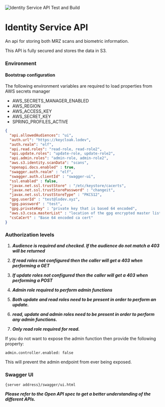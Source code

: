 ![Identity Service API Test and Build](https://github.com/DigitalPatterns/identity-service-api/workflows/Identity%20Service%20API%20Test%20and%20Build/badge.svg)

# Identity Service API

An api for storing both MRZ scans and biometric information.

This API is fully secured and stores the data in S3.

### Environment

#### Bootstrap configuration

The following environment variables are required to load properties from AWS secrets manager

* AWS_SECRETS_MANAGER_ENABLED
* AWS_REGION
* AWS_ACCESS_KEY
* AWS_SECRET_KEY
* SPRING_PROFILES_ACTIVE

```json
{
  "api.allowedAudiences": "ui",
  "auth.url": "https://keycloak.lodev",
  "auth.realm": "elf",
  "api.read.roles": "read-role, read-role2",
  "api.update.roles": "update-role, update-role2",
  "api.admin.roles": "admin-role, admin-role2",
  "aws.s3.identity.scanData": "scans",
  "openapi.docs.enabled" : true,
  "swagger.auth.realm" : "elf",
  "swagger.auth.clientId" : "swagger-ui",
  "ssl.enabled" : false,
  "javax.net.ssl.trustStore" : "/etc/keystore/cacerts",
  "javax.net.ssl.trustStorePassword" : "changeit",
  "javax.net.ssl.trustStoreType" : "PKCS12",
  "gpg.userId" : "test@lodev.xyz",
  "gpg.password" : "test",
  "gpg.privateKey" : "private key that is based 64 encoded",
  "aws.s3.csca.masterList" : "location of the gpg encrypted master list in S3",
  "csCaCert" : "Base 64 encoded ca cert"
}
```

### Authorization levels

1. ***Audience is required and checked. If the audience do not match a 403 will be returned***

2. ***If read roles not configured then the caller will get a 403 when performing a GET***

3. ***If update roles not configured then the caller will get a 403 when performing a POST***

4. ***Admin role required to perform admin functions***

5. ***Both update and read roles need to be present in order to perform an update.***

6. ***read, update and admin roles need to be present in order to perform any admin functions.***

6. ***Only read role required for read.***

If you do not want to expose the admin function then provide the following property:

```
admin.controller.enabled: false
```

This will prevent the admin endpoint from ever being exposed.


### Swagger UI

```
{server address}/swagger/ui.html
```

***Please refer to the Open API spec to get a better understanding of the different APIs.***